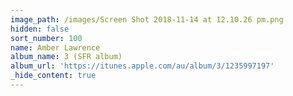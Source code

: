 ```yaml
---
image_path: /images/Screen Shot 2018-11-14 at 12.10.26 pm.png
hidden: false
sort_number: 100
name: Amber Lawrence
album_name: 3 (SFR album)
album_url: 'https://itunes.apple.com/au/album/3/1235997197'
_hide_content: true
---
```


